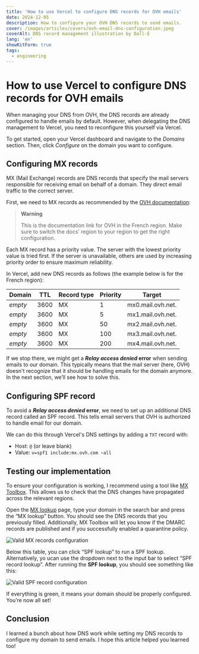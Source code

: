 ```yaml
---
title: 'How to use Vercel to configure DNS records for OVH emails'
date: 2024-12-05
description: How to configure your OVH DNS records to send emails.
cover: /images/articles/covers/ovh-email-dns-configuration.jpeg
coverAlt: DNS record management illustration by Dall-E
lang: 'en'
showKitForm: true
tags:
  - engineering
---
```


# How to use Vercel to configure DNS records for OVH emails

When managing your DNS from OVH, the DNS records are already configured to handle emails by default. However, when delegating the DNS management to Vercel, you need to reconfigure this yourself via Vercel.

To get started, open your Vercel dashboard and navigate to the _Domains_ section. Then, click _Configure_ on the domain you want to configure.

## Configuring MX records

MX (Mail Exchange) records are DNS records that specify the mail servers responsible for receiving email on behalf of a domain. They direct email traffic to the correct server.

First, we need to MX records as recommended by the [OVH documentation](https://help.ovhcloud.com/csm/fr-dns-configure-mx-dns-zone?id=kb_article_view&sysparm_article=KB0051707#mxovhcloud):

> **Warning**
>
> This is the documentation link for OVH in the French region. Make sure to switch the docs’ region to your region to get the right configuration.

Each MX record has a priority value. The server with the lowest priority value is tried first. If the server is unavailable, others are used by increasing priority order to ensure maximum reliability.

In Vercel, add new DNS records as follows (the example below is for the French region):

| Domain  | TTL  | Record type | Priority | Target            |
| ------- | ---- | ----------- | -------- | ----------------- |
| _empty_ | 3600 | MX          | 1        | mx0.mail.ovh.net. |
| _empty_ | 3600 | MX          | 5        | mx1.mail.ovh.net. |
| _empty_ | 3600 | MX          | 50       | mx2.mail.ovh.net. |
| _empty_ | 3600 | MX          | 100      | mx3.mail.ovh.net. |
| _empty_ | 3600 | MX          | 200      | mx4.mail.ovh.net. |

If we stop there, we might get a **_Relay access denied_ error** when sending emails to our domain. This typically means that the mail server (here, OVH) doesn't recognize that it should be handling emails for the domain anymore. In the next section, we’ll see how to solve this.

## Configuring SPF record

To avoid a **_Relay access denied_ error**, we need to set up an additional DNS record called an SPF record. This tells email servers that OVH is authorized to handle email for our domain.

We can do this through Vercel's DNS settings by adding a `TXT` record with:
- Host: `@` (or leave blank)
- Value: `v=spf1 include:mx.ovh.com ~all`

## Testing our implementation

To ensure your configuration is working, I recommend using a tool like [MX Toolbox](). This allows us to check that the DNS changes have propagated across the relevant regions.

Open the [MX lookup](https://mxtoolbox.com/MXLookup.aspx) page, type your domain in the search bar and press the “MX lookup” button. You should see the DNS records that you previously filled. Additionally, MX Toolbox will let you know if the DMARC records are published and if you successfully enabled a quarantine policy.

![Valid MX records configuration](/images/articles/ovh-email-dns-configuration/valid-mx-records.png "Valid MX records configuration")

Below this table, you can click “SPF lookup” to run a SPF lookup. Alternatively, yo ucan use the dropdown next to the input bar to select “SPF record lookup”. After running the **SPF lookup**, you should see something like this:

![Valid SPF record configuration](/images/articles/ovh-email-dns-configuration/valid-spf-records.png "Valid SPF record configuration")

If everything is green, it means your domain should be properly configured. You’re now all set!

## Conclusion

I learned a bunch about how DNS work while setting my DNS records to configure my domain to send emails. I hope this article helped you learned too!
